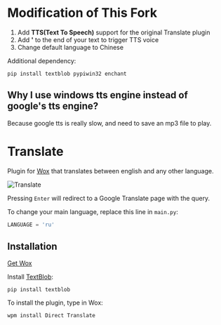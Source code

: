 # Modification of This Fork
1. Add **TTS(Text To Speech)** support for the original Translate plugin
2. Add **'** to the end of your text to trigger TTS voice
3. Change default language to Chinese

Additional dependency:
```
pip install textblob pypiwin32 enchant
```

## Why I use windows tts engine instead of google's tts engine?
Because google tts is really slow, and need to save an mp3 file to play.

# Translate
Plugin for [Wox](http://www.getwox.com/) that translates between english and any other language.

![Translate](http://i.imgur.com/In9l67U.png)

Pressing ```Enter``` will redirect to a Google Translate page with the query.

To change your main language, replace this line in ```main.py```:
``` python
LANGUAGE = 'ru'
```

## Installation
[Get Wox](http://www.getwox.com/)

Install [TextBlob](https://textblob.readthedocs.io/en/dev/contributing.html):
```
pip install textblob
```
To install the plugin, type in Wox:
```
wpm install Direct Translate
```
